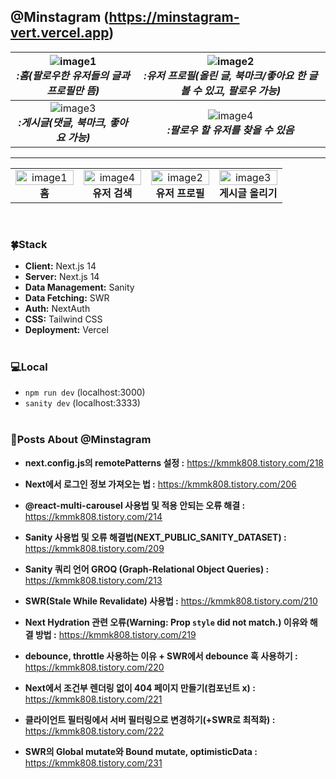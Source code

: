 ## @Minstagram (https://minstagram-vert.vercel.app)

| ![image1](https://github.com/user-attachments/assets/05970686-5e47-4ed6-b3ab-d2d10aa52400) <br> *:홈(팔로우한 유저들의 글과 프로필만 뜸)* | ![image2](https://github.com/user-attachments/assets/f97f5ef3-215e-49c8-869c-21afca3087d1) <br> *:유저 프로필(올린 글, 북마크/좋아요 한 글 볼 수 있고, 팔로우 가능)* |
|:---:|:---:|
| ![image3](https://github.com/user-attachments/assets/f7754dce-0af1-4c9f-af48-899857ed1798) <br> **_:게시글(댓글, 북마크, 좋아요 가능)_** | ![image4](https://github.com/user-attachments/assets/09402f4e-0f78-4e6c-b0de-ebd8be1141f2) <br> **_:팔로우 할 유저를 찾을 수 있음_** |

<hr/>

<table style="width: 100%; border-collapse: collapse;">
  <tr>
    <td style="width: 25%; text-align: center;">
      <img src="https://github.com/user-attachments/assets/d5ccc1ca-9398-45bc-8751-da5defeeafe1" alt="image1" style="width: 100%; height: auto;" /> <br> <b>홈</b>
    </td>
    <td style="width: 25%; text-align: center;">
      <img src="https://github.com/user-attachments/assets/166971d8-a6c0-4a25-9471-51085633ca35" alt="image4" style="width: 100%; height: auto;" /> <br> <b>유저 검색</b>
    </td>
    <td style="width: 25%; text-align: center;">
      <img src="https://github.com/user-attachments/assets/f84d1d4e-d274-4ba3-a483-77ccb86d9582" alt="image2" style="width: 100%; height: auto;" /> <br> <b>유저 프로필</b>
    </td>
    <td style="width: 25%; text-align: center;">
      <img src="https://github.com/user-attachments/assets/b2852eb5-e64b-4374-8979-c00f9a600246" alt="image3" style="width: 100%; height: auto;" /> <br> <b>게시글 올리기</b>
    </td>
  </tr>
</table>

<br/>

### 🍀Stack

- **Client:** Next.js 14 <br/>
- **Server:** Next.js 14 <br/>
- **Data Management:** Sanity <br/>
- **Data Fetching:** SWR <br/>
- **Auth:** NextAuth <br/>
- **CSS:** Tailwind CSS <br/>
- **Deployment:** Vercel<br/><br/>

### 💻Local

- `npm run dev` (localhost:3000)<br/>
- `sanity dev` (localhost:3333)<br/><br/>

### 📰Posts About @Minstagram

- **next.config.js의 remotePatterns 설정 :**
  https://kmmk808.tistory.com/218

- **Next에서 로그인 정보 가져오는 법 :**
  https://kmmk808.tistory.com/206

- **@react-multi-carousel 사용법 및 적용 안되는 오류 해결 :**
  https://kmmk808.tistory.com/214

- **Sanity 사용법 및 오류 해결법(NEXT_PUBLIC_SANITY_DATASET) :**
  https://kmmk808.tistory.com/209

- **Sanity 쿼리 언어 GROQ (Graph-Relational Object Queries) :**
  https://kmmk808.tistory.com/213

- **SWR(Stale While Revalidate) 사용법 :**
  https://kmmk808.tistory.com/210

- **Next Hydration 관련 오류(Warning: Prop `style` did not match.) 이유와 해결 방법 :**
  https://kmmk808.tistory.com/219

- **debounce, throttle 사용하는 이유 + SWR에서 debounce 훅 사용하기 :**
  https://kmmk808.tistory.com/220

- **Next에서 조건부 렌더링 없이 404 페이지 만들기(컴포넌트 x) :**
  https://kmmk808.tistory.com/221

- **클라이언트 필터링에서 서버 필터링으로 변경하기(+SWR로 최적화) :**
  https://kmmk808.tistory.com/222

- **SWR의 Global mutate와 Bound mutate, optimisticData :**
  https://kmmk808.tistory.com/231
